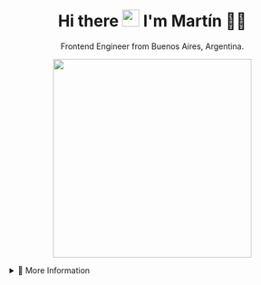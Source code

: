 
<h1 align='center'>
  Hi there <img src="https://user-images.githubusercontent.com/1303154/88677602-1635ba80-d120-11ea-84d8-d263ba5fc3c0.gif" width="30"> I'm Martín 👨‍💻
</h1>

<p align='center'>
  Frontend Engineer from Buenos Aires, Argentina.
</p>

<!-- <p align='center'>
  <img src="https://img.shields.io/badge/workspace-blue.svg?&style=for-the-badge&logoColor=white" />
  <br/>
  <img src="https://img.shields.io/badge/macbook%20pro-blue.svg?&style=for-the-badge&logo=apple&logoColor=white" />
  <img src="https://img.shields.io/badge/Intel%20I7%20-blue.svg?&style=for-the-badge&logo=intel&logoColor=white" />
  <img src="https://img.shields.io/badge/RAM%2016GB-blue.svg?&style=for-the-badge&logoColor=white" />
</p>

<p align='center'>
  <img src="https://img.shields.io/badge/contact-green.svg?&style=for-the-badge&logoColor=white" />
  <br/>
  <a href="https://www.linkedin.com/in/martinbobbio">
    <img src="https://img.shields.io/badge/linkedin-green.svg?&style=for-the-badge&logo=linkedin&logoColor=white" />
  </a>
  <a href="mailto:martinbobbio1@gmail.com">
    <img src="https://img.shields.io/badge/mail-green.svg?&style=for-the-badge&logo=gmail&logoColor=white" />
  </a>
  <a href="https://discord.gg/PrZE3Qs9AH">
    <img src="https://img.shields.io/badge/discord-green.svg?&style=for-the-badge&logo=discord&logoColor=white" />
  </a>
</p> -->

<p align='center'>
<!--   <img src="https://img.shields.io/badge/stats-grey.svg?&style=for-the-badge&logoColor=white" /> -->
  <a href="#"><img src="https://github-readme-stats.vercel.app/api?username=martinbobbio&show_icons=true&count_private=true&theme=radical" width="350"></a>
  <br/>
<!--   <a href="#"><img src="https://badges.pufler.dev/visits/martinbobbio/profile"></a>
  <a href="#"><img src="https://badges.pufler.dev/years/martinbobbio"></a>
  <a href="#"><img src="https://badges.pufler.dev/repos/martinbobbio"></a> -->
</p>

<details>
  <summary>📃 More Information</summary>


## Education

- 📖 **Analista en Sistemas**\
📆 2015 - 2018\
📍 **Escuela Da Vinci** - Buenos Aires, Argentina

- 📖 **Tecnologías de la información**\
📆 2019 - 2021\
📍 **Universidad Palermo** - Buenos Aires, Argentina


## Experience

- 👨‍💻 **Developer Frontend**\
📆 2021 - moment\
📍 **Ripio** - Buenos Aires, Argentina
 
 - 👨‍💻 **Developer Frontend**\
📆 2019 - 2021\
📍 **Banco Galicia** - Buenos Aires, Argentina
 
- 👨‍💻 **Developer Jr.**\
📆 2017 - 2019\
📍 **Varcelona** - Buenos Aires, Argentina

## Technical information

<img align="right" src="https://img.shields.io/badge/Ubuntu-E95420?logo=ubuntu&logoColor=white" />
<img align="right" src="https://img.shields.io/badge/Windows-0078D6?logo=windows&logoColor=white" />
<img align="right" src="https://img.shields.io/badge/MacOS-0078D6?logo=apple&logoColor=white" />

**Operating Systems**
  
<img align="right" src="https://img.shields.io/badge/Python-3498DB?logo=python&logoColor=white" />
<img align="right" src="https://img.shields.io/badge/Flask-181717?logo=flask&logoColor=white" />
<img align="right" src="https://img.shields.io/badge/Slack-4A154B?logo=slack&logoColor=white" />
<img align="right" src="https://img.shields.io/badge/Github-181717?logo=github&logoColor=white" />
<img align="right" src="https://img.shields.io/badge/Java-E34F26?logo=java&logoColor=white" />
<img align="right" src="https://img.shields.io/badge/Pycharm-181717?logo=pycharm&logoColor=white" />
<img align="right" src="https://img.shields.io/badge/MySQL-3498DB?logo=mysql&logoColor=white" />
<img align="right" src="https://img.shields.io/badge/Linux-181717?logo=linux&logoColor=white" />
<img align="right" src="https://img.shields.io/badge/Docker-3498DB?logo=docker&logoColor=white" />
  
**Skills**


</details>
